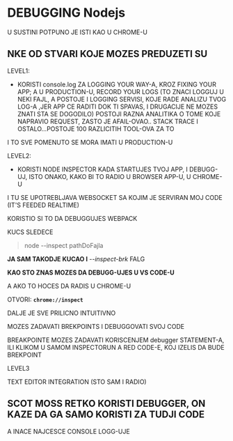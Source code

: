 # DEBUGGING Nodejs

U SUSTINI POTPUNO JE ISTI KAO U CHROME-U

## NKE OD STVARI KOJE MOZES PREDUZETI SU

LEVEL1:

- KORISTI console.log ZA LOGGING YOUR WAY-A, KROZ FIXING YOUR APP; A U PRODUCTION-U, RECORD YOUR LOGS (TO ZNACI LOGGUJ U NEKI FAJL, A POSTOJE I LOGGING SERVISI, KOJE  RADE ANALIZU TVOG LOG-A ,JER APP CE RADITI DOK TI SPAVAS, I DRUGACIJE NE MOZES ZNATI STA SE DOGODILO) POSTOJI RAZNA ANALITIKA O TOME KOJE NAPRAVIO REQUEST, ZASTO JE AFAIL-OVAO.. STACK TRACE I OSTALO...POSTOJE 100 RAZLICITIH TOOL-OVA ZA TO

I TO SVE POMENUTO SE MORA IMATI U PRODUCTION-U

LEVEL2:

- KORISTI NODE INSPECTOR KADA STARTUJES TVOJ APP, I DEBUGG-UJ, ISTO ONAKO, KAKO BI TO RADIO U BROWSER APP-U, U CHROME-U

I TU SE UPOTREBLJAVA WEBSOCKET SA KOJIM JE SERVIRAN MOJ CODE (IT'S FEEDED REALTIME)

KORISTIO SI TO DA DEBUGGUJES WEBPACK

KUCS SLEDECE

> node --inspect pathDoFajla

**JA SAM TAKODJE KUCAO I** *--inspect-brk* FALG

**KAO STO ZNAS MOZES DA DEBUGG-UJES U VS CODE-U**

A AKO TO HOCES DA RADIS U CHROME-U

OTVORI: **`chrome://inspect`**

DALJE JE SVE PRILICNO INTUITIVNO

MOZES ZADAVATI BREKPOINTS I DEBUGGOVATI SVOJ CODE

BREAKPOINTE MOZES ZADAVATI KORISCENJEM debugger STATEMENT-A, ILI KLIKOM U SAMOM INSPECTORUN A RED CODE-E, KOJ IZELIS DA BUDE BREKPOINT

LEVEL3

TEXT EDITOR INTEGRATION (STO SAM I RADIO)

## SCOT MOSS RETKO KORISTI DEBUGGER, ON KAZE DA GA SAMO KORISTI ZA TUDJI CODE

A INACE NAJCESCE CONSOLE LOGG-UJE